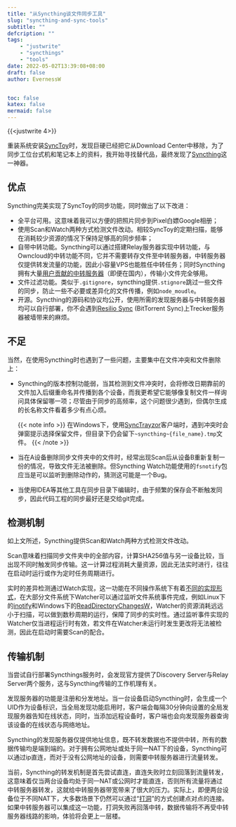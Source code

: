 ```yaml
---
title: "从Syncthing谈文件同步工具"
slug: "syncthing-and-sync-tools"
subtitle: ""
defcription: ""
tags:
    - "justwrite"
    - "syncthings"
    - "tools"
date: 2022-05-02T13:39:08+08:00
draft: false
author: EvernessW


toc: false
katex: false
mermaid: false
---
```


{{<justwrite 4>}}

重装系统安装[SyncToy](https://www.microsoft.com/en-us/download/search.aspx?q=synctoy)时，发现巨硬已经把它从Download Center中移除，为了同步工位台式机和笔记本上的资料，我开始寻找替代品，最终发现了[Syncthing](https://syncthing.net/)这一神器。

## 优点

Syncthing完美实现了SyncToy的同步功能，同时做出了以下改进：

* 全平台可用。这意味着我可以方便的把照片同步到Pixel白嫖Google相册；
* 使用Scan和Watch两种方式检测文件改动。相较SyncToy的定期扫描，能够在消耗较少资源的情况下保持足够高的同步频率；
* 自带中转功能。Syncthing可以通过搭建Relay服务器实现中转功能，与Owncloud的中转功能不同，它并不需要转存文件至中转服务器，中转服务器仅提供转发流量的功能，因此小容量VPS也能胜任中转任务；同时Syncthing拥有大量[用户贡献的中转服务器](https://relays.syncthing.net/)（即便在国内），传输小文件完全够用。
* 文件过滤功能。类似于`.gitignore`，syncthing提供`.stignore`跳过一些文件的同步，防止一些不必要或差异化的文件传播，例如`node_moudle`。
* 开源。Syncthing的源码和协议均公开，使用所需的发现服务器与中转服务器均可以自行部署，你不会遇到[Resilio Sync](https://www.resilio.com/) (BitTorrent Sync)上Trecker服务器被墙带来的麻烦。

## 不足

当然，在使用Syncthing时也遇到了一些问题，主要集中在文件冲突和文件删除上：

* Syncthing的版本控制功能弱，当其检测到文件冲突时，会将修改日期靠前的文件加入后缀重命名并传播到各个设备，而我更希望它能够像复制文件一样询问具体保留哪一项；尽管由于同步的高频率，这个问题很少遇到，但偶尔生成的长名称文件看着多少有点心烦。

  {{< note info >}} 在Windows下，使用[SyncTrayzor](https://github.com/canton7/SyncTrayzor)客户端时，遇到冲突时会弹窗提示选择保留文件，但目录下仍会留下`~syncthing~{file_name}.tmp`文件。 {{< /note >}}

* 当在A设备删除同步文件夹中的文件时，经常出现Scan后从设备B重新复制一份的情况，导致文件无法被删除。但Syncthing Watch功能使用的`fsnotify`包应当是可以监听到删除动作的，猜测这可能是一个Bug。

* 当使用IDEA等其他工具在同步目录下编辑时，由于频繁的保存会不断触发同步，因此代码工程的同步最好还是交给git完成。

## 检测机制

如上文所述，Syncthing提供Scan和Watch两种方式检测文件改动。

Scan意味着扫描同步文件夹中的全部内容，计算SHA256值与另一设备比较，当出现不同时触发同步传输。这一计算过程消耗大量资源，因此无法实时进行，往往在启动时运行或作为定时任务周期进行。

实时的差异检测通过Watch实现，这一功能在不同操作系统下有着[不同的实现形式](https://github.com/fsnotify/fsnotify)，在大部分文件系统下Watcher可以通过监听文件系统事件完成，例如Linux下的[inotify](https://man7.org/linux/man-pages/man7/inotify.7.html)和Windows下的[ReadDirectoryChangesW](https://docs.microsoft.com/en-us/windows/win32/api/winbase/nf-winbase-readdirectorychangesw)，Watcher的资源消耗远远小于扫描，可以做到数秒周期的运行，保障了同步的实时性。通过监听事件实现的Watcher仅当进程运行时有效，若文件在Watcher未运行时发生更改将无法被检测，因此在启动时需要Scan的配合。

## 传输机制

当尝试自行部署Syncthings服务时，会发现官方提供了Discovery Server与Relay Server两个服务，这与Syncthing传输的工作机理有关。

发现服务器的功能是注册和分发地址。当一台设备启动Syncthing时，会生成一个UID作为设备标识，当全局发现功能启用时，客户端会每隔30分钟向设置的全局发现服务器告知在线状态，同时，当添加远程设备时，客户端也会向发现服务器查询该设备的在线状态与网络地址。

Syncthing的发现服务器仅提供地址信息，既不转发数据也不提供中转，所有的数据传输均是端到端的。对于拥有公网地址或处于同一NAT下的设备，Syncthing可以通过ip直连，而对于没有公网地址的设备，则需要中转服务器进行流量转发。

当前，Syncthing的转发机制是首先尝试直连，直连失败时立刻回落到流量转发，这意味着仅当两台设备均处于同一NAT或公网时才能直连，否则所有流量将通过中转服务器转发，这就给中转服务器带宽带来了很大的压力。实际上，即便两台设备位于不同NAT下，大多数场景下仍然可以通过“[打洞](https://bford.info/pub/net/p2pnat/)”的方式创建点对点的连接。如果中转服务器可以集成这一功能，打洞失败再回落中转，数据传输将不再受中转服务器线路的影响，体验将会更上一层楼。

